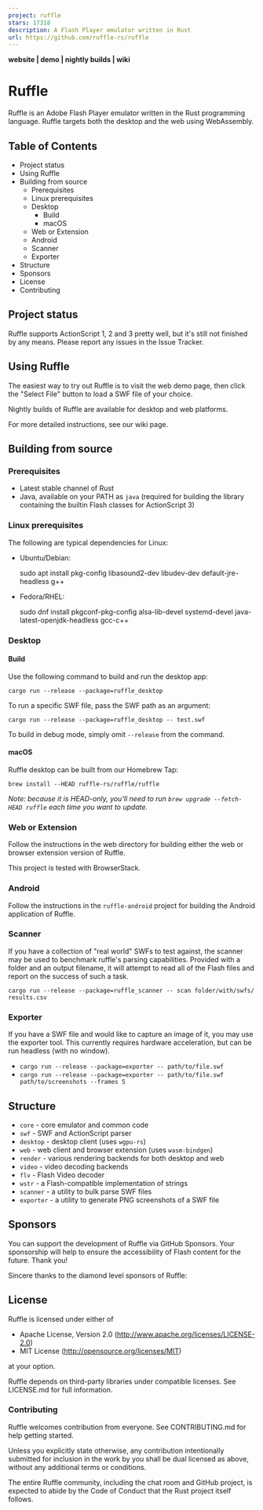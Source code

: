 ```yaml
---
project: ruffle
stars: 17318
description: A Flash Player emulator written in Rust
url: https://github.com/ruffle-rs/ruffle
---
```


  
**website | demo | nightly builds | wiki**

Ruffle
======

Ruffle is an Adobe Flash Player emulator written in the Rust programming language. Ruffle targets both the desktop and the web using WebAssembly.

Table of Contents
-----------------

-   Project status
-   Using Ruffle
-   Building from source
    -   Prerequisites
    -   Linux prerequisites
    -   Desktop
        -   Build
        -   macOS
    -   Web or Extension
    -   Android
    -   Scanner
    -   Exporter
-   Structure
-   Sponsors
-   License
-   Contributing

Project status
--------------

Ruffle supports ActionScript 1, 2 and 3 pretty well, but it's still not finished by any means. Please report any issues in the Issue Tracker.

Using Ruffle
------------

The easiest way to try out Ruffle is to visit the web demo page, then click the "Select File" button to load a SWF file of your choice.

Nightly builds of Ruffle are available for desktop and web platforms.

For more detailed instructions, see our wiki page.

Building from source
--------------------

### Prerequisites

-   Latest stable channel of Rust
-   Java, available on your PATH as `java` (required for building the library containing the builtin Flash classes for ActionScript 3)

### Linux prerequisites

The following are typical dependencies for Linux:

-   Ubuntu/Debian:
    
    sudo apt install pkg-config libasound2-dev libudev-dev default-jre-headless g++
    
-   Fedora/RHEL:
    
    sudo dnf install pkgconf-pkg-config alsa-lib-devel systemd-devel java-latest-openjdk-headless gcc-c++
    

### Desktop

#### Build

Use the following command to build and run the desktop app:

`cargo run --release --package=ruffle_desktop`

To run a specific SWF file, pass the SWF path as an argument:

`cargo run --release --package=ruffle_desktop -- test.swf`

To build in debug mode, simply omit `--release` from the command.

#### macOS

Ruffle desktop can be built from our Homebrew Tap:

`brew install --HEAD ruffle-rs/ruffle/ruffle`

_Note: because it is HEAD-only, you'll need to run `brew upgrade --fetch-HEAD ruffle` each time you want to update._

### Web or Extension

Follow the instructions in the web directory for building either the web or browser extension version of Ruffle.

This project is tested with BrowserStack.

### Android

Follow the instructions in the `ruffle-android` project for building the Android application of Ruffle.

### Scanner

If you have a collection of "real world" SWFs to test against, the scanner may be used to benchmark ruffle's parsing capabilities. Provided with a folder and an output filename, it will attempt to read all of the Flash files and report on the success of such a task.

`cargo run --release --package=ruffle_scanner -- scan folder/with/swfs/ results.csv`

### Exporter

If you have a SWF file and would like to capture an image of it, you may use the exporter tool. This currently requires hardware acceleration, but can be run headless (with no window).

-   `cargo run --release --package=exporter -- path/to/file.swf`
-   `cargo run --release --package=exporter -- path/to/file.swf path/to/screenshots --frames 5`

Structure
---------

-   `core` - core emulator and common code
-   `swf` - SWF and ActionScript parser
-   `desktop` - desktop client (uses `wgpu-rs`)
-   `web` - web client and browser extension (uses `wasm-bindgen`)
-   `render` - various rendering backends for both desktop and web
-   `video` - video decoding backends
-   `flv` - Flash Video decoder
-   `wstr` - a Flash-compatible implementation of strings
-   `scanner` - a utility to bulk parse SWF files
-   `exporter` - a utility to generate PNG screenshots of a SWF file

Sponsors
--------

You can support the development of Ruffle via GitHub Sponsors. Your sponsorship will help to ensure the accessibility of Flash content for the future. Thank you!

Sincere thanks to the diamond level sponsors of Ruffle:

License
-------

Ruffle is licensed under either of

-   Apache License, Version 2.0 (http://www.apache.org/licenses/LICENSE-2.0)
-   MIT License (http://opensource.org/licenses/MIT)

at your option.

Ruffle depends on third-party libraries under compatible licenses. See LICENSE.md for full information.

### Contributing

Ruffle welcomes contribution from everyone. See CONTRIBUTING.md for help getting started.

Unless you explicitly state otherwise, any contribution intentionally submitted for inclusion in the work by you shall be dual licensed as above, without any additional terms or conditions.

The entire Ruffle community, including the chat room and GitHub project, is expected to abide by the Code of Conduct that the Rust project itself follows.
